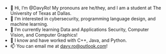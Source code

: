 - 👋 Hi, I’m @DavyRo! My pronouns are he/they, and I am a student at The University of Texas at Dallas.
- 👀 I’m interested in cybersecurity, programming language design, and machine learning.
- 🌱 I’m currently learning Data and Applications Security, Computer Vision, and Computer Graphics!
- 🧠 I know and have worked with C++, Java, and Python.
- 📫 You can email me at davy.ro@outlook.com!

<!---
DavyRo/DavyRo is a ✨ special ✨ repository because its `README.md` (this file) appears on your GitHub profile.
You can click the Preview link to take a look at your changes.
--->
